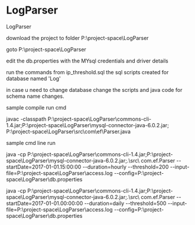# LogParser
LogParser


download the project to folder P:\project-space\LogParser

goto P:\project-space\LogParser

edit the db.properties with the MYsql credentials and driver details

run the commands from ip_threshold.sql
the sql scripts created for database named 'Log'

in case u need to change database change the scripts and java code for schema name changes.

sample compile run cmd

javac -classpath P:\project-space\LogParser\commons-cli-1.4.jar;P:\project-space\LogParser\mysql-connector-java-6.0.2.jar; P:\project-space\LogParser\src\com\ef\Parser.java

sample cmd line run

java -cp P:\project-space\LogParser\commons-cli-1.4.jar;P:\project-space\LogParser\mysql-connector-java-6.0.2.jar;.\src\ com.ef.Parser --startDate=2017-01-01.15:00:00 --duration=hourly --threshold=200 --input-file=P:\project-space\LogParser\access.log --config=P:\project-space\LogParser\db.properties

java -cp P:\project-space\LogParser\commons-cli-1.4.jar;P:\project-space\LogParser\mysql-connector-java-6.0.2.jar;.\src\ com.ef.Parser --startDate=2017-01-01.00:00:00 --duration=daily --threshold=500 --input-file=P:\project-space\LogParser\access.log --config=P:\project-space\LogParser\db.properties
